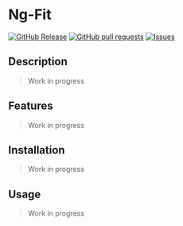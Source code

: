 # Ng-Fit
[![GitHub Release](https://img.shields.io/github/release/zjayers/ng-fit.svg?style=flat)](https://github.com/zjayers/ng-fit/releases)
[![GitHub pull requests](https://img.shields.io/github/issues-pr/zjayers/ng-fit.svg?style=flat)](https://github.com/zjayers/ng-fit/pulls)
[![Issues](https://img.shields.io/github/issues-raw/zjayers/ng-fit.svg?maxAge=25000)](https://github.com/zjayers/ng-fit/issues)

## Description

> Work in progress

## Features

> Work in progress

## Installation

> Work in progress

## Usage

> Work in progress

